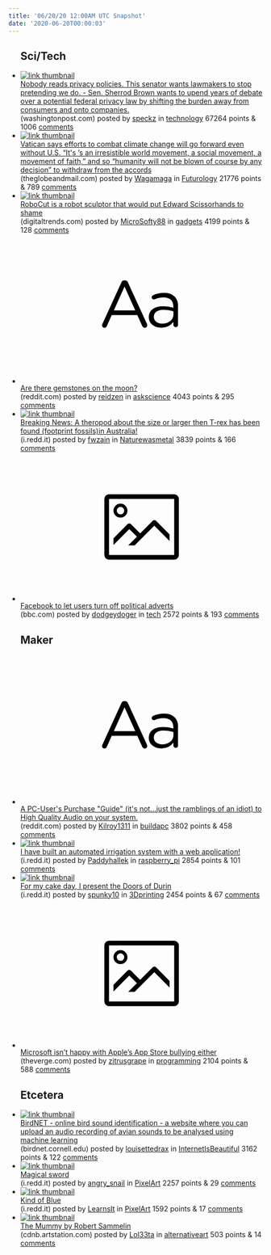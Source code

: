 ```yaml
---
title: '06/20/20 12:00AM UTC Snapshot'
date: '2020-06-20T00:00:03'
---
```

<ul>
<h2>Sci/Tech</h2>

<li><a href='https://www.washingtonpost.com/technology/2020/06/18/data-privacy-law-sherrod-brown/'><img src='https://b.thumbs.redditmedia.com/d3vca8h_gkTXEJhia7syP6e5v57b5bB-ORg0NhbnZ2I.jpg' alt='link thumbnail'></a><div><div class='linkTitle'><a href='https://www.washingtonpost.com/technology/2020/06/18/data-privacy-law-sherrod-brown/'>Nobody reads privacy policies. This senator wants lawmakers to stop pretending we do. - Sen. Sherrod Brown wants to upend years of debate over a potential federal privacy law by shifting the burden away from consumers and onto companies.</a></div>(washingtonpost.com) posted by <a href='https://www.reddit.com/user/speckz'>speckz</a> in <a href='https://www.reddit.com/r/technology'>technology</a> 67264 points & 1006 <a href='https://www.reddit.com/r/technology/comments/hc16oq/nobody_reads_privacy_policies_this_senator_wants/'>comments</a></div></li>

<li><a href='https://www.theglobeandmail.com/world/article-vatican-says-efforts-to-combat-climate-change-will-go-forward-even/'><img src='https://b.thumbs.redditmedia.com/3sJZ4qgHOUO1vWWBnECcuIqLsFCziyYckeX67--lICY.jpg' alt='link thumbnail'></a><div><div class='linkTitle'><a href='https://www.theglobeandmail.com/world/article-vatican-says-efforts-to-combat-climate-change-will-go-forward-even/'>Vatican says efforts to combat climate change will go forward even without U.S. “It's ’s an irresistible world movement, a social movement, a movement of faith,” and so “humanity will not be blown of course by any decision” to withdraw from the accords</a></div>(theglobeandmail.com) posted by <a href='https://www.reddit.com/user/Wagamaga'>Wagamaga</a> in <a href='https://www.reddit.com/r/Futurology'>Futurology</a> 21776 points & 789 <a href='https://www.reddit.com/r/Futurology/comments/hbvjwr/vatican_says_efforts_to_combat_climate_change/'>comments</a></div></li>

<li><a href='https://www.digitaltrends.com/news/robocut-robot-sculptor/?itm_medium=topic&amp;itm_source=15&amp;itm_content=2x4&amp;itm_term=2356592'><img src='https://b.thumbs.redditmedia.com/Y409vSplwMH_FLg4gXyytE2DDQhQfh3iw95eujn-scs.jpg' alt='link thumbnail'></a><div><div class='linkTitle'><a href='https://www.digitaltrends.com/news/robocut-robot-sculptor/?itm_medium=topic&amp;itm_source=15&amp;itm_content=2x4&amp;itm_term=2356592'>RoboCut is a robot sculptor that would put Edward Scissorhands to shame</a></div>(digitaltrends.com) posted by <a href='https://www.reddit.com/user/MicroSofty88'>MicroSofty88</a> in <a href='https://www.reddit.com/r/gadgets'>gadgets</a> 4199 points & 128 <a href='https://www.reddit.com/r/gadgets/comments/hbvj68/robocut_is_a_robot_sculptor_that_would_put_edward/'>comments</a></div></li>

<li><a href='https://www.reddit.com/r/askscience/comments/hc06f9/are_there_gemstones_on_the_moon/'><svg version='1.1' viewBox='-34 -12 104 64' preserveAspectRatio='xMidYMid slice' xmlns='http://www.w3.org/2000/svg' xmlns:xlink='http://www.w3.org/1999/xlink'>
    <title>text link thumbnail</title>
    <path d='M12.19,8.84a1.45,1.45,0,0,0-1.4-1h-.12a1.46,1.46,0,0,0-1.42,1L1.14,26.56a1.29,1.29,0,0,0-.14.59,1,1,0,0,0,1,1,1.12,1.12,0,0,0,1.08-.77l2.08-4.65h11l2.08,4.59a1.24,1.24,0,0,0,1.12.83,1.08,1.08,0,0,0,1.08-1.08,1.64,1.64,0,0,0-.14-.57ZM6.08,20.71l4.59-10.22,4.6,10.22Z'>
    </path>
    <path d='M32.24,14.78A6.35,6.35,0,0,0,27.6,13.2a11.36,11.36,0,0,0-4.7,1,1,1,0,0,0-.58.89,1,1,0,0,0,.94.92,1.23,1.23,0,0,0,.39-.08,8.87,8.87,0,0,1,3.72-.81c2.7,0,4.28,1.33,4.28,3.92v.5a15.29,15.29,0,0,0-4.42-.61c-3.64,0-6.14,1.61-6.14,4.64v.05c0,2.95,2.7,4.48,5.37,4.48a6.29,6.29,0,0,0,5.19-2.48V26.9a1,1,0,0,0,1,1,1,1,0,0,0,1-1.06V19A5.71,5.71,0,0,0,32.24,14.78Zm-.56,7.7c0,2.28-2.17,3.89-4.81,3.89-1.94,0-3.61-1.06-3.61-2.86v-.06c0-1.8,1.5-3,4.2-3a15.2,15.2,0,0,1,4.22.61Z'>
    </path>
    </svg></a><div><div class='linkTitle'><a href='https://www.reddit.com/r/askscience/comments/hc06f9/are_there_gemstones_on_the_moon/'>Are there gemstones on the moon?</a></div>(reddit.com) posted by <a href='https://www.reddit.com/user/reidzen'>reidzen</a> in <a href='https://www.reddit.com/r/askscience'>askscience</a> 4043 points & 295 <a href='https://www.reddit.com/r/askscience/comments/hc06f9/are_there_gemstones_on_the_moon/'>comments</a></div></li>

<li><a href='https://i.redd.it/o3tihxu4iu551.jpg'><img src='https://b.thumbs.redditmedia.com/4an563oLhKq1ugTbnpsiF4NE4YPC-Zs46G39QLVzYXI.jpg' alt='link thumbnail'></a><div><div class='linkTitle'><a href='https://i.redd.it/o3tihxu4iu551.jpg'>Breaking News: A theropod about the size or larger then T-rex has been found (footprint fossils)in Australia!</a></div>(i.redd.it) posted by <a href='https://www.reddit.com/user/fwzain'>fwzain</a> in <a href='https://www.reddit.com/r/Naturewasmetal'>Naturewasmetal</a> 3839 points & 166 <a href='https://www.reddit.com/r/Naturewasmetal/comments/hbyexx/breaking_news_a_theropod_about_the_size_or_larger/'>comments</a></div></li>

<li><a href='https://www.bbc.com/news/business-53074995'><svg version='1.1' viewBox='-34 -14 104 64' preserveAspectRatio='xMidYMid meet' xmlns='http://www.w3.org/2000/svg' xmlns:xlink='http://www.w3.org/1999/xlink'>
    <title>link thumbnail</title>
    <path d='M32,4H4A2,2,0,0,0,2,6V30a2,2,0,0,0,2,2H32a2,2,0,0,0,2-2V6A2,2,0,0,0,32,4ZM4,30V6H32V30Z'></path>
    <path d='M8.92,14a3,3,0,1,0-3-3A3,3,0,0,0,8.92,14Zm0-4.6A1.6,1.6,0,1,1,7.33,11,1.6,1.6,0,0,1,8.92,9.41Z'></path>
    <path d='M22.78,15.37l-5.4,5.4-4-4a1,1,0,0,0-1.41,0L5.92,22.9v2.83l6.79-6.79L16,22.18l-3.75,3.75H15l8.45-8.45L30,24V21.18l-5.81-5.81A1,1,0,0,0,22.78,15.37Z'></path>
    </svg></a><div><div class='linkTitle'><a href='https://www.bbc.com/news/business-53074995'>Facebook to let users turn off political adverts</a></div>(bbc.com) posted by <a href='https://www.reddit.com/user/dodgeydoger'>dodgeydoger</a> in <a href='https://www.reddit.com/r/tech'>tech</a> 2572 points & 193 <a href='https://www.reddit.com/r/tech/comments/hbzno7/facebook_to_let_users_turn_off_political_adverts/'>comments</a></div></li>

<h2>Maker</h2>

<li><a href='https://www.reddit.com/r/buildapc/comments/hbtvyr/a_pcusers_purchase_guide_its_notjust_the/'><svg version='1.1' viewBox='-34 -12 104 64' preserveAspectRatio='xMidYMid slice' xmlns='http://www.w3.org/2000/svg' xmlns:xlink='http://www.w3.org/1999/xlink'>
    <title>text link thumbnail</title>
    <path d='M12.19,8.84a1.45,1.45,0,0,0-1.4-1h-.12a1.46,1.46,0,0,0-1.42,1L1.14,26.56a1.29,1.29,0,0,0-.14.59,1,1,0,0,0,1,1,1.12,1.12,0,0,0,1.08-.77l2.08-4.65h11l2.08,4.59a1.24,1.24,0,0,0,1.12.83,1.08,1.08,0,0,0,1.08-1.08,1.64,1.64,0,0,0-.14-.57ZM6.08,20.71l4.59-10.22,4.6,10.22Z'>
    </path>
    <path d='M32.24,14.78A6.35,6.35,0,0,0,27.6,13.2a11.36,11.36,0,0,0-4.7,1,1,1,0,0,0-.58.89,1,1,0,0,0,.94.92,1.23,1.23,0,0,0,.39-.08,8.87,8.87,0,0,1,3.72-.81c2.7,0,4.28,1.33,4.28,3.92v.5a15.29,15.29,0,0,0-4.42-.61c-3.64,0-6.14,1.61-6.14,4.64v.05c0,2.95,2.7,4.48,5.37,4.48a6.29,6.29,0,0,0,5.19-2.48V26.9a1,1,0,0,0,1,1,1,1,0,0,0,1-1.06V19A5.71,5.71,0,0,0,32.24,14.78Zm-.56,7.7c0,2.28-2.17,3.89-4.81,3.89-1.94,0-3.61-1.06-3.61-2.86v-.06c0-1.8,1.5-3,4.2-3a15.2,15.2,0,0,1,4.22.61Z'>
    </path>
    </svg></a><div><div class='linkTitle'><a href='https://www.reddit.com/r/buildapc/comments/hbtvyr/a_pcusers_purchase_guide_its_notjust_the/'>A PC-User's Purchase "Guide" (it's not...just the ramblings of an idiot) to High Quality Audio on your system.</a></div>(reddit.com) posted by <a href='https://www.reddit.com/user/Kilroy1311'>Kilroy1311</a> in <a href='https://www.reddit.com/r/buildapc'>buildapc</a> 3802 points & 458 <a href='https://www.reddit.com/r/buildapc/comments/hbtvyr/a_pcusers_purchase_guide_its_notjust_the/'>comments</a></div></li>

<li><a href='https://i.redd.it/udc3lcv4uu551.gif'><img src='https://b.thumbs.redditmedia.com/_EsZhiqKljclU10ozAExJzyThCgVO4IWiufTuyks2eA.jpg' alt='link thumbnail'></a><div><div class='linkTitle'><a href='https://i.redd.it/udc3lcv4uu551.gif'>I have built an automated irrigation system with a web application!</a></div>(i.redd.it) posted by <a href='https://www.reddit.com/user/Paddyhallek'>Paddyhallek</a> in <a href='https://www.reddit.com/r/raspberry_pi'>raspberry_pi</a> 2854 points & 101 <a href='https://www.reddit.com/r/raspberry_pi/comments/hbzbzw/i_have_built_an_automated_irrigation_system_with/'>comments</a></div></li>

<li><a href='https://i.redd.it/nknep37ehv551.jpg'><img src='https://a.thumbs.redditmedia.com/UGRKvwfSIo7E2LQYU9m0X1DmITIRgJaSV_JzHaaEqM0.jpg' alt='link thumbnail'></a><div><div class='linkTitle'><a href='https://i.redd.it/nknep37ehv551.jpg'>For my cake day, I present the Doors of Durin</a></div>(i.redd.it) posted by <a href='https://www.reddit.com/user/spunky10'>spunky10</a> in <a href='https://www.reddit.com/r/3Dprinting'>3Dprinting</a> 2454 points & 67 <a href='https://www.reddit.com/r/3Dprinting/comments/hc13mr/for_my_cake_day_i_present_the_doors_of_durin/'>comments</a></div></li>

<li><a href='https://www.theverge.com/2020/6/19/21296657/microsoft-apple-app-store-antitrust-comments'><svg version='1.1' viewBox='-34 -14 104 64' preserveAspectRatio='xMidYMid meet' xmlns='http://www.w3.org/2000/svg' xmlns:xlink='http://www.w3.org/1999/xlink'>
    <title>link thumbnail</title>
    <path d='M32,4H4A2,2,0,0,0,2,6V30a2,2,0,0,0,2,2H32a2,2,0,0,0,2-2V6A2,2,0,0,0,32,4ZM4,30V6H32V30Z'></path>
    <path d='M8.92,14a3,3,0,1,0-3-3A3,3,0,0,0,8.92,14Zm0-4.6A1.6,1.6,0,1,1,7.33,11,1.6,1.6,0,0,1,8.92,9.41Z'></path>
    <path d='M22.78,15.37l-5.4,5.4-4-4a1,1,0,0,0-1.41,0L5.92,22.9v2.83l6.79-6.79L16,22.18l-3.75,3.75H15l8.45-8.45L30,24V21.18l-5.81-5.81A1,1,0,0,0,22.78,15.37Z'></path>
    </svg></a><div><div class='linkTitle'><a href='https://www.theverge.com/2020/6/19/21296657/microsoft-apple-app-store-antitrust-comments'>Microsoft isn’t happy with Apple’s App Store bullying either</a></div>(theverge.com) posted by <a href='https://www.reddit.com/user/zitrusgrape'>zitrusgrape</a> in <a href='https://www.reddit.com/r/programming'>programming</a> 2104 points & 588 <a href='https://www.reddit.com/r/programming/comments/hc1f04/microsoft_isnt_happy_with_apples_app_store/'>comments</a></div></li>

<h2>Etcetera</h2>

<li><a href='https://birdnet.cornell.edu/'><img src='https://b.thumbs.redditmedia.com/-jNDwxAbUmcrwV_89f8BQiqu5gpsD05rt1B1mJS7NNQ.jpg' alt='link thumbnail'></a><div><div class='linkTitle'><a href='https://birdnet.cornell.edu/'>BirdNET - online bird sound identification - a website where you can upload an audio recording of avian sounds to be analysed using machine learning</a></div>(birdnet.cornell.edu) posted by <a href='https://www.reddit.com/user/louisettedrax'>louisettedrax</a> in <a href='https://www.reddit.com/r/InternetIsBeautiful'>InternetIsBeautiful</a> 3162 points & 122 <a href='https://www.reddit.com/r/InternetIsBeautiful/comments/hc1wqk/birdnet_online_bird_sound_identification_a/'>comments</a></div></li>

<li><a href='https://i.redd.it/u2484a16uu551.png'><img src='https://b.thumbs.redditmedia.com/R2sczDYwuqyaaheQUrC4QplcbjaRMp-9srdo9wQl2NU.jpg' alt='link thumbnail'></a><div><div class='linkTitle'><a href='https://i.redd.it/u2484a16uu551.png'>Magical sword</a></div>(i.redd.it) posted by <a href='https://www.reddit.com/user/angry_snail'>angry_snail</a> in <a href='https://www.reddit.com/r/PixelArt'>PixelArt</a> 2257 points & 29 <a href='https://www.reddit.com/r/PixelArt/comments/hbz8tk/magical_sword/'>comments</a></div></li>

<li><a href='https://i.redd.it/i5v09sorkt551.jpg'><img src='https://a.thumbs.redditmedia.com/N-Ibjgv2tAqNrcUscvi60v4AeqR1G3QrPVkmQfx7918.jpg' alt='link thumbnail'></a><div><div class='linkTitle'><a href='https://i.redd.it/i5v09sorkt551.jpg'>Kind of Blue</a></div>(i.redd.it) posted by <a href='https://www.reddit.com/user/LearnsIt'>LearnsIt</a> in <a href='https://www.reddit.com/r/PixelArt'>PixelArt</a> 1592 points & 17 <a href='https://www.reddit.com/r/PixelArt/comments/hbweg6/kind_of_blue/'>comments</a></div></li>

<li><a href='https://cdnb.artstation.com/p/assets/images/images/027/761/989/large/robert-sammelin-image.jpg'><img src='https://b.thumbs.redditmedia.com/6pU-DENGxqbPBxsnTRkhXW5NNrpiDH6csZADIz05KIs.jpg' alt='link thumbnail'></a><div><div class='linkTitle'><a href='https://cdnb.artstation.com/p/assets/images/images/027/761/989/large/robert-sammelin-image.jpg'>The Mummy by Robert Sammelin</a></div>(cdnb.artstation.com) posted by <a href='https://www.reddit.com/user/Lol33ta'>Lol33ta</a> in <a href='https://www.reddit.com/r/alternativeart'>alternativeart</a> 503 points & 14 <a href='https://www.reddit.com/r/alternativeart/comments/hc1g1e/the_mummy_by_robert_sammelin/'>comments</a></div></li>

</ul>
